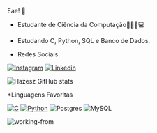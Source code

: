 
Eae! 🤘

* Estudante de Ciência da Computação👨🏻‍💻💻

* Estudando C, Python, SQL e Banco de Dados.

* Redes Sociais
  
[![Instagram](https://img.shields.io/badge/Instagram-E4405F?style=for-the-badge&logo=instagram&logoColor=white)](https://www.instagram.com/_kogaaa_/)
[![Linkedin](https://img.shields.io/badge/LinkedIn-0077B5?style=for-the-badge&logo=linkedin&logoColor=white)](https://www.linkedin.com/in/igor-henrique-koga-021031292/)

![Hazesz GitHub stats](https://github-readme-stats.vercel.app/api?username=Hazesz&show_icons=true&theme=dracula)

*Linguagens Favoritas

[![C](https://img.shields.io/badge/C-00599C?style=for-the-badge&logo=c&logoColor=white)]()
[![Python](https://img.shields.io/badge/Python-3776AB?style=for-the-badge&logo=python&logoColor=white)]()
![Postgres](https://img.shields.io/badge/postgres-%23316192.svg?style=for-the-badge&logo=postgresql&logoColor=white)
![MySQL](https://img.shields.io/badge/mysql-4479A1.svg?style=for-the-badge&logo=mysql&logoColor=white)

![working-from](https://github.com/user-attachments/assets/9682e31b-2959-44bf-b36b-204700a26478)
